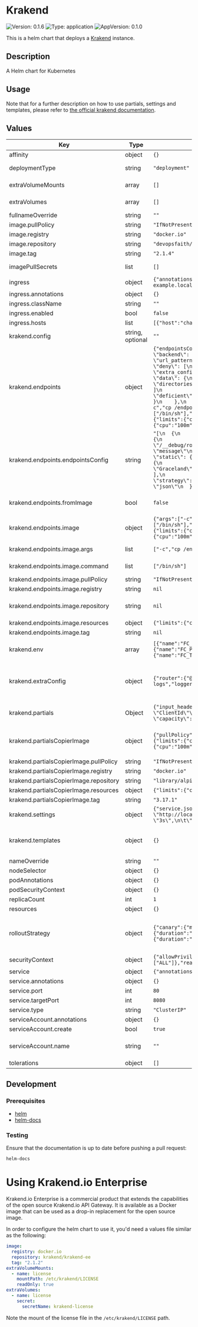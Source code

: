 # Krakend

![Version: 0.1.6](https://img.shields.io/badge/Version-0.1.6-informational?style=for-the-badge)
![Type: application](https://img.shields.io/badge/Type-application-informational?style=for-the-badge)
![AppVersion: 0.1.0](https://img.shields.io/badge/AppVersion-0.1.0-informational?style=for-the-badge)

This is a helm chart that deploys a [Krakend](https://www.krakend.io/) instance.

## Description

A Helm chart for Kubernetes

## Usage

Note that for a further description on how to use partials, settings and templates,
please refer to [the official krakend documentation](https://www.krakend.io/docs/configuration/flexible-config/).

## Values

| Key | Type | Default | Description |
|-----|------|---------|-------------|
| affinity | object | `{}` | The affinity to use for the krakend pod |
| deploymentType | string | `"deployment"` | The deployment type to use for the krakend service Valid values are `deployment` and `rollout` |
| extraVolumeMounts | array | `[]` | extraVolumeMounts allows you to mount extra volumes to the krakend pod |
| extraVolumes | array | `[]` | extraVolumes allows you to mount extra volumes to the krakend pod |
| fullnameOverride | string | `""` |  |
| image.pullPolicy | string | `"IfNotPresent"` | The image pull policy to use |
| image.registry | string | `"docker.io"` | The image registry to use |
| image.repository | string | `"devopsfaith/krakend"` | The image repository to use |
| image.tag | string | `"2.1.4"` | The image tag to use |
| imagePullSecrets | list | `[]` | List of secrets containing the credentials to use for the image |
| ingress | object | `{"annotations":{},"className":"","enabled":false,"hosts":[{"host":"chart-example.local","paths":[{"path":"/","pathType":"ImplementationSpecific"}]}],"tls":[]}` | The ingress settings to use for the krakend ingress |
| ingress.annotations | object | `{}` | The annotations to use for the ingress |
| ingress.className | string | `""` | The class to use for the ingress |
| ingress.enabled | bool | `false` | Specifies whether an ingress should be created |
| ingress.hosts | list | `[{"host":"chart-example.local","paths":[{"path":"/","pathType":"ImplementationSpecific"}]}]` | The list of hosts to use for the ingress |
| krakend.config | string, optional | `""` | If set, this key will contain the full configuration of the krakend service |
| krakend.endpoints | object | `{"endpointsConfig":"[\n  {\n    \"endpoint\": \"/test\",\n    \"method\": \"GET\",\n    \"backend\": [\n        {\n            \"method\": \"GET\",\n            \"host\": [],\n            \"url_pattern\": \"/__debug/roots\",\n            \"encoding\": \"json\",\n            \"deny\": [\n                \"message\"\n            ]\n        }\n    ],\n    \"extra_config\": {\n        \"proxy\": {\n            \"static\": {\n                \"data\": {\n                    \"collection\": [\n                        {\n                            \"directories\": [\n                                \"Graceland\"\n                            ]\n                        }\n                    ],\n                    \"version\": \"deficient\"\n                },\n                \"strategy\": \"always\"\n            }\n        }\n    },\n    \"output_encoding\": \"json\"\n  }\n]","fromImage":false,"image":{"args":["-c","cp /endpoints.json /endpoints/endpoints.tmpl"],"command":["/bin/sh"],"pullPolicy":"IfNotPresent","registry":null,"repository":null,"resources":{"limits":{"cpu":"100m","memory":"128Mi"},"requests":{"cpu":"100m","memory":"128Mi"}},"tag":null}}` | Given that endpoitns is where most of the verbosity of the configuration is, it's possible to load them from a configmap or from an image. This section allows you to configure the relevant settings. |
| krakend.endpoints.endpointsConfig | string | `"[\n  {\n    \"endpoint\": \"/test\",\n    \"method\": \"GET\",\n    \"backend\": [\n        {\n            \"method\": \"GET\",\n            \"host\": [],\n            \"url_pattern\": \"/__debug/roots\",\n            \"encoding\": \"json\",\n            \"deny\": [\n                \"message\"\n            ]\n        }\n    ],\n    \"extra_config\": {\n        \"proxy\": {\n            \"static\": {\n                \"data\": {\n                    \"collection\": [\n                        {\n                            \"directories\": [\n                                \"Graceland\"\n                            ]\n                        }\n                    ],\n                    \"version\": \"deficient\"\n                },\n                \"strategy\": \"always\"\n            }\n        }\n    },\n    \"output_encoding\": \"json\"\n  }\n]"` | If `fromImage` is set to false, the endpoints will be loaded from the partials configmap with this configuration |
| krakend.endpoints.fromImage | bool | `false` | Use this flag to indicate that the endpoints should be loaded from the image instead of the configmap. This happens as an initContainer. |
| krakend.endpoints.image | object | `{"args":["-c","cp /endpoints.json /endpoints/endpoints.tmpl"],"command":["/bin/sh"],"pullPolicy":"IfNotPresent","registry":null,"repository":null,"resources":{"limits":{"cpu":"100m","memory":"128Mi"},"requests":{"cpu":"100m","memory":"128Mi"}},"tag":null}` | This is the image to use to load the endpoints from. Note that the registry, repository and tag must be set. |
| krakend.endpoints.image.args | list | `["-c","cp /endpoints.json /endpoints/endpoints.tmpl"]` | The arguments to use to load the endpoints from the image. |
| krakend.endpoints.image.command | list | `["/bin/sh"]` | The command to use to load the endpoints from the image. |
| krakend.endpoints.image.pullPolicy | string | `"IfNotPresent"` | The image pull policy to use for the endpoints loader |
| krakend.endpoints.image.registry | string | `nil` | The image registry to use for the endpoints loader |
| krakend.endpoints.image.repository | string | `nil` | The image repository to use for the endpoints loader Note that the image must contain a file named endpoints.json at the root of the image. |
| krakend.endpoints.image.resources | object | `{"limits":{"cpu":"100m","memory":"128Mi"},"requests":{"cpu":"100m","memory":"128Mi"}}` | The resources to use for the endpoints loader |
| krakend.endpoints.image.tag | string | `nil` | The image tag to use for the endpoints loader |
| krakend.env | array | `[{"name":"FC_ENABLE","value":"1"},{"name":"FC_SETTINGS","value":"/etc/krakend-src/settings"},{"name":"FC_PARTIALS","value":"/etc/krakend-src/partials"},{"name":"FC_TEMPLATES","value":"/etc/krakend-src/templates"}]` | The environment variables to use for the krakend container. The default is just the ones needed to enable flexible configuration. |
| krakend.extraConfig | object | `{"router":{"@comment":"The health endpoint checks do not show in the logs","logger_skip_paths":["/__health"]}}` | The service-level "extra_config" settings. This will directly be translated to JSON and is added only if you're not fully overriding the configuration via the `config` setting. For more information, see https://www.krakend.io/docs/enterprise/configuration/ |
| krakend.partials | Object | `{"input_headers.tmpl":"\"input_headers\": [\n  \"Content-Type\",\n  \"ClientId\"\n]","rate_limit_backend.tmpl":"\"qos/ratelimit/proxy\": {\n  \"max_rate\": 0.5,\n  \"capacity\": 1\n}"}` | The default configuration has a partials files that will be used to load several aspects of the configuration. If you want to include expra partials, add or remove them here. |
| krakend.partialsCopierImage | object | `{"pullPolicy":"IfNotPresent","registry":"docker.io","repository":"library/alpine","resources":{"limits":{"cpu":"100m","memory":"128Mi"},"requests":{"cpu":"100m","memory":"128Mi"}},"tag":"3.17.1"}` | The default configuration has a partials file that will be used to load several aspects of the configuration. This is done through an initContainer that copies the partials to the /etc/krakend/partials folder. |
| krakend.partialsCopierImage.pullPolicy | string | `"IfNotPresent"` | The image pull policy to use for the partials copier |
| krakend.partialsCopierImage.registry | string | `"docker.io"` | The image registry to use for the partials copier |
| krakend.partialsCopierImage.repository | string | `"library/alpine"` | The image repository to use for the partials copier |
| krakend.partialsCopierImage.resources | object | `{"limits":{"cpu":"100m","memory":"128Mi"},"requests":{"cpu":"100m","memory":"128Mi"}}` | The resources to use for the partials copier |
| krakend.partialsCopierImage.tag | string | `"3.17.1"` | The image tag to use for the partials copier |
| krakend.settings | object | `{"service.json":"{\n\t\"environment\": \"PRODUCTION\",\n\t\"default_host\": \"http://localhost:8080\",\n\t\"timeout\": \"3s\",\n\t\"cache_ttl\": \"3s\",\n\t\"output_encoding\": \"json\"\n}"}` | The default configuration has a settings files that will be used to load several aspects of the configuration. |
| krakend.templates | object | `{}` | While default configuration does not take into use templates; you may want to add your own templates here. Note that you'd need to set a custom configuration file to use them. |
| nameOverride | string | `""` |  |
| nodeSelector | object | `{}` | The nodeSelector to use for the krakend pod |
| podAnnotations | object | `{}` | The annotations to use for the krakend pod |
| podSecurityContext | object | `{}` | The securityContext to use for the krakend pod |
| replicaCount | int | `1` | Number of replicas to deploy |
| resources | object | `{}` | The resources to use for the krakend pod |
| rolloutStrategy | object | `{"canary":{"maxSurge":"25%","maxUnavailable":0,"steps":[{"setWeight":10},{"pause":{"duration":"1m"}},{"setWeight":30},{"pause":{"duration":"1m"}},{"setWeight":50},{"pause":{"duration":"1m"}}]}}` | The Argo Rollouts strategy to use for the krakend service For more information, see https://argo-rollouts.readthedocs.io/en/stable/features/specification/ Note that the `deploymentType` must be set to `rollout` for this to take effect. |
| securityContext | object | `{"allowPrivilegeEscalation":false,"capabilities":{"add":["NET_BIND_SERVICE"],"drop":["ALL"]},"readOnlyRootFilesystem":true,"runAsNonRoot":true,"runAsUser":1000}` | The securityContext to use for the krakend container |
| service | object | `{"annotations":{},"port":80,"targetPort":8080,"type":"ClusterIP"}` | The service settings to use for the krakend service |
| service.annotations | object | `{}` | The annotations to use for the service |
| service.port | int | `80` | The port to use for the service |
| service.targetPort | int | `8080` | The target port to use for the service |
| service.type | string | `"ClusterIP"` | The type of service to use |
| serviceAccount.annotations | object | `{}` | The annotations to use for the service account |
| serviceAccount.create | bool | `true` | Specifies whether a service account should be created |
| serviceAccount.name | string | `""` | The name of the service account to use. If not set and create is true, a name is generated using the fullname template |
| tolerations | object | `[]` | The tolerations to use for the krakend pod |

## Development

### Prerequisites

- [helm](https://helm.sh/docs/intro/install/)
- [helm-docs](https://github.com/norwoodj/helm-docs)

### Testing

Ensure that the documentation is up to date before pushing a pull request:

```bash
helm-docs
```

# Using Krakend.io Enterprise

Krakend.io Enterprise is a commercial product that extends the capabilities
of the open source Krakend.io API Gateway. It is available as a Docker image
that can be used as a drop-in replacement for the open source image.

In order to configure the helm chart to use it, you'd need a values file similar
as the following:

```yaml
image:
  registry: docker.io
  repository: krakend/krakend-ee
  tag: "2.1.2"
extraVolumeMounts:
  - name: license
    mountPath: /etc/krakend/LICENSE
    readOnly: true
extraVolumes:
  - name: license
    secret:
      secretName: krakend-license
```

Note the mount of the license file in the `/etc/krakend/LICENSE` path.